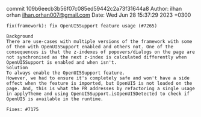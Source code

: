 commit 109b6eecb3b56f07c085ed59442c2a73f31644a8
Author: ilhan orhan <ilhan.orhan007@gmail.com>
Date:   Wed Jun 28 15:37:29 2023 +0300

    fix(framework): fix OpenUI5Support feature usage (#7265)
    
    Background
    There are use-cases with multiple versions of the framework with some of them with OpenUI5Support enabled and others not. One of the consequences is that the z-indexes of popovers/dialogs on the page are not synchronised as the next z-index is calculated differently when OpenUI5Support is enabled and when isn't.
    Solution
    To always enable the OpenUI5Support feature.
    However, we had to ensure it's completely safe and won't have a side effect when the feature is imported, but OpenUI5 is not loaded on the page. And, this is what the PR addresses by refactoring a single usage in applyTheme and using OpenUI5Support.isOpenUI5Detected to check if OpenUI5 is available in the runtime.
    
    Fixes: #7175
